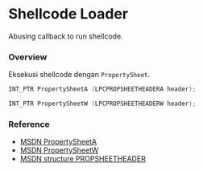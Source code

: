 # Shellcode Loader

Abusing callback to run shellcode.

### Overview

Eksekusi shellcode dengan `PropertySheet`.

```c++
INT_PTR PropertySheetA (LPCPROPSHEETHEADERA header);

INT_PTR PropertySheetW (LPCPROPSHEETHEADERW header);
```

### Reference 

- [MSDN PropertySheetA](https://docs.microsoft.com/en-us/windows/win32/api/prsht/nf-prsht-propertysheeta)
- [MSDN PropertySheetW](https://docs.microsoft.com/en-us/windows/win32/api/prsht/nf-prsht-propertysheetw)
- [MSDN structure PROPSHEETHEADER](https://docs.microsoft.com/en-us/windows/win32/controls/pss-propsheetheader)